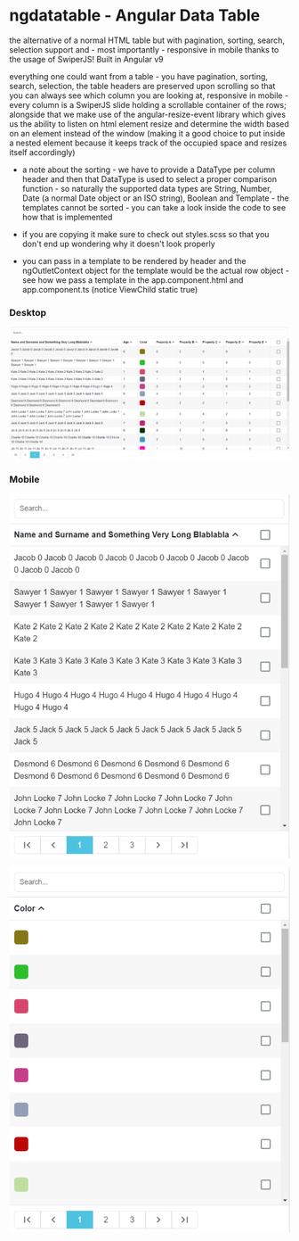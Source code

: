 # ngdatatable - Angular Data Table

the alternative of a normal HTML table but with pagination, sorting, search, selection support and - most importantly - responsive in mobile thanks to the usage of SwiperJS! Built in Angular v9

everything one could want from a table - you have pagination, sorting, search, selection, the table headers are preserved upon scrolling so that you can always see which column you are looking at, responsive in mobile - every column is a SwiperJS slide holding a scrollable container of the rows; alongside that we make use of the angular-resize-event library which gives us the ability to listen on html element resize and determine the width based on an element instead of the window (making it a good choice to put inside a nested element because it keeps track of the occupied space and resizes itself accordingly)

* a note about the sorting - we have to provide a DataType per column header and then that DataType is used to select a proper comparison function - so naturally the supported data types are String, Number, Date (a normal Date object or an ISO string), Boolean and Template - the templates cannot be sorted - you can take a look inside the code to see how that is implemented

* if you are copying it make sure to check out styles.scss so that you don't end up wondering why it doesn't look properly

* you can pass in a template to be rendered by header and the ngOutletContext object for the template would be the actual row object - see how we pass a template in the app.component.html and app.component.ts (notice ViewChild static true)

### Desktop
![alt text](./desktop.png)

### Mobile
![alt text](./mobile1.png)

![alt text](./mobile2.png)
